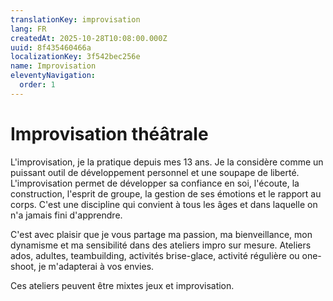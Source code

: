 ```yaml
---
translationKey: improvisation
lang: FR
createdAt: 2025-10-28T10:08:00.000Z
uuid: 8f435460466a
localizationKey: 3f542bec256e
name: Improvisation
eleventyNavigation:
  order: 1
---
```

# Improvisation théâtrale

L'improvisation, je la pratique depuis mes 13 ans. Je la considère comme un puissant outil de développement personnel et une soupape de liberté. L'improvisation permet de développer sa confiance en soi, l'écoute, la construction, l'esprit de groupe, la gestion de ses émotions et le rapport au corps. C'est une discipline qui convient à tous les âges et dans laquelle on n'a jamais fini d'apprendre.

C'est avec plaisir que je vous partage ma passion, ma bienveillance, mon dynamisme et ma sensibilité dans des ateliers impro sur mesure. Ateliers ados, adultes, teambuilding, activités brise-glace, activité régulière ou one-shoot, je m'adapterai à vos envies.

Ces ateliers peuvent être mixtes jeux et improvisation.
